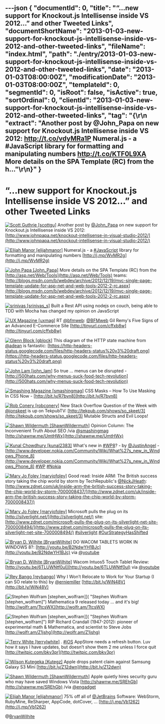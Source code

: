 ---json
{
  "documentId": 0,
  "title": "“…new support for Knockout.js Intellisense inside VS 2012…” and other Tweeted Links",
  "documentShortName": "2013-01-03-new-support-for-knockout-js-intellisense-inside-vs-2012-and-other-tweeted-links",
  "fileName": "index.html",
  "path": "./entry/2013-01-03-new-support-for-knockout-js-intellisense-inside-vs-2012-and-other-tweeted-links",
  "date": "2013-01-03T08:00:00Z",
  "modificationDate": "2013-01-03T08:00:00Z",
  "templateId": 0,
  "segmentId": 0,
  "isRoot": false,
  "isActive": true,
  "sortOrdinal": 0,
  "clientId": "2013-01-03-new-support-for-knockout-js-intellisense-inside-vs-2012-and-other-tweeted-links",
  "tag": "{\r\n  \"extract\": \"Another post by @John_Papa on new support for Knockout.js Intellisense inside VS 2012: <http://t.co/vdyMRa1P>  Numeral.js - a #JavaScript library for formatting and manipulating numbers <http://t.co/KTF0L9XA>  More details on the SPA Template (RC) from the h...\"\r\n}"
}
---

# “…new support for Knockout.js Intellisense inside VS 2012…” and other Tweeted Links

[<img alt="Scott Guthrie [scottgu]" src="https://songhay.blob.core.windows.net/shared-social-twitter/scottgu.jpg">](http://weblogs.asp.net/scottgu "Scott Guthrie [scottgu]") <span>Another post by [@John_Papa](http://twitter.com/John_Papa) on new support for Knockout.js Intellisense inside VS 2012: [http://www.johnpapa.net/knockout-intellisense-in-visual-studio-2012/](http://www.johnpapa.net/knockout-intellisense-in-visual-studio-2012/)</span>

[<img alt="Elijah Manor [elijahmanor]" src="https://songhay.blob.core.windows.net/shared-social-twitter/elijahmanor.jpeg">](http://elijahmanor.com "Elijah Manor [elijahmanor]") <span>Numeral.js - a [#JavaScript](http://search.twitter.com/search?q=%23JavaScript) library for formatting and manipulating numbers [http://j.mp/WvMR2g](http://j.mp/WvMR2g)</span>

[<img alt="John Papa [John_Papa]" src="https://songhay.blob.core.windows.net/shared-social-twitter/John_Papa.png">](http://johnpapa.net "John Papa [John_Papa]") <span>More details on the SPA Template (RC) from the [http://asp.net/Web/Tools](http://asp.net/Web/Tools) teams: [http://blogs.msdn.com/b/webdev/archive/2012/12/19/mvc-single-page-template-update-for-asp-net-and-web-tools-2012-2-rc.aspx](http://blogs.msdn.com/b/webdev/archive/2012/12/19/mvc-single-page-template-update-for-asp-net-and-web-tools-2012-2-rc.aspx)</span>

[<img alt="srinivas [srinivas_s]" src="https://songhay.blob.core.windows.net/shared-social-twitter/srinivas_s.png">](http://www.agiledrivendevelopment.net "srinivas [srinivas_s]") <span>Built a Rest API using nodejs on couch, being able to TDD with Mocha has changed my opinion on JavaScript</span>

[<img alt="UX Magazine [uxmag]" src="https://songhay.blob.core.windows.net/shared-social-twitter/uxmag.png">](http://uxmag.com "UX Magazine [uxmag]") <span>RT [@bfmweb](http://twitter.com/bfmweb): [@BFMweb](http://twitter.com/BFMweb) Gil Remy's Five Signs of an Advanced E-Commerce Site [http://tinyurl.com/cffxb8w](http://tinyurl.com/cffxb8w)</span>

[<img alt="Glenn Block [gblock]" src="https://songhay.blob.core.windows.net/shared-social-twitter/gblock.jpeg">](http://blogs.msdn.com/gblock "Glenn Block [gblock]") <span>This diagram of the HTTP state machine from [@adean](http://twitter.com/adean) is fantastic: [https://http-headers-status.googlecode.com/files/http-headers-status%20v3%20draft.png](https://http-headers-status.googlecode.com/files/http-headers-status%20v3%20draft.png)</span>

[<img alt="John Lam [john_lam]" src="https://songhay.blob.core.windows.net/shared-social-twitter/john_lam.jpg">](http://about.me/jlam "John Lam [john_lam]") <span>So true ... menus can be disrupted - [http://500hats.com/why-menus-suck-food-tech-revolution](http://500hats.com/why-menus-suck-food-tech-revolution)</span>

[<img alt="Smashing Magazine [smashingmag]" src="https://songhay.blob.core.windows.net/shared-social-twitter/smashingmag.png">](http://www.smashingmagazine.com "Smashing Magazine [smashingmag]") <span>CSS Masks – How To Use Masking In CSS Now - [http://bit.ly/R7bvn8](http://bit.ly/R7bvn8)</span>

[<img alt="Rob Conery [robconery]" src="https://songhay.blob.core.windows.net/shared-social-twitter/robconery.jpeg">](http://wekeroad.com "Rob Conery [robconery]") <span>New Stack Overflow Question of the Week with [@jonskeet](http://twitter.com/jonskeet) is up on TekpubTV: [http://tekpub.com/shows/so_skeet/3](http://tekpub.com/shows/so_skeet/3) Mutable Structs and Evil Loops!</span>

[<img alt="Shawn Wildermuth [ShawnWildermuth]" src="https://songhay.blob.core.windows.net/shared-social-twitter/ShawnWildermuth.jpeg">](http://wildermuth.com "Shawn Wildermuth [ShawnWildermuth]") <span>Opinion Column: The Inconvenient Truth About SEO /via [@smashingmag](http://twitter.com/smashingmag) [http://shawnw.me/UmtHWx](http://shawnw.me/UmtHWx)</span>

[<img alt="Kunal Chowdhury [kunal2383]" src="https://songhay.blob.core.windows.net/shared-social-twitter/kunal2383.jpeg">](http://www.kunal-chowdhury.com "Kunal Chowdhury [kunal2383]") <span>What's new in [#WP8](http://search.twitter.com/search?q=%23WP8)? - by [@JustinAngel](http://twitter.com/JustinAngel) - [http://www.developer.nokia.com/Community/Wiki/What%27s_new_in_Windows_Phone_8](http://www.developer.nokia.com/Community/Wiki/What%27s_new_in_Windows_Phone_8) [#WP](http://search.twitter.com/search?q=%23WP) [#Nokia](http://search.twitter.com/search?q=%23Nokia)</span>

[<img alt="Mary Jo Foley [maryjofoley]" src="https://songhay.blob.core.windows.net/shared-social-twitter/maryjofoley.png">](http://blogs.zdnet.com/microsoft "Mary Jo Foley [maryjofoley]") <span>Good read: Inside ARM: The British success story taking the chip world by storm by TechRepublic's [@NickJHeath](http://twitter.com/NickJHeath): [http://www.zdnet.com/uk/inside-arm-the-british-success-story-taking-the-chip-world-by-storm-7000008437/](http://www.zdnet.com/uk/inside-arm-the-british-success-story-taking-the-chip-world-by-storm-7000008437/)</span>

[<img alt="Mary Jo Foley [maryjofoley]" src="https://songhay.blob.core.windows.net/shared-social-twitter/maryjofoley.png">](http://blogs.zdnet.com/microsoft "Mary Jo Foley [maryjofoley]") <span>Microsoft pulls the plug on its [http://silverlight.net/](http://silverlight.net/) site: [http://www.zdnet.com/microsoft-pulls-the-plug-on-its-silverlight-net-site-7000008494/](http://www.zdnet.com/microsoft-pulls-the-plug-on-its-silverlight-net-site-7000008494/) [#silverlight](http://search.twitter.com/search?q=%23silverlight) [#OurStrategyHasShifted](http://search.twitter.com/search?q=%23OurStrategyHasShifted)</span>

[<img alt="Bryan D. Wilhite [BryanWilhite]" src="https://songhay.blob.core.windows.net/shared-social-twitter/BryanWilhite.jpeg">](http://songhayblog.azurewebsites.net/ "Bryan D. Wilhite [BryanWilhite]") <span>DO WACOM TABLETS WORK IN WINDOWS 8?: [http://youtu.be/B2NdwYH1BJc](http://youtu.be/B2NdwYH1BJc) via [@youtube](http://twitter.com/youtube)</span>

[<img alt="Bryan D. Wilhite [BryanWilhite]" src="https://songhay.blob.core.windows.net/shared-social-twitter/BryanWilhite.jpeg">](http://songhayblog.azurewebsites.net/ "Bryan D. Wilhite [BryanWilhite]") <span>Wacom Intuos5 Touch Tablet Review: [http://youtu.be/6TLUWNtf0uI](http://youtu.be/6TLUWNtf0uI) via [@youtube](http://twitter.com/youtube)</span>

[<img alt="Rey Bango [reybango]" src="https://songhay.blob.core.windows.net/shared-social-twitter/reybango.jpeg">](http://blog.reybango.com "Rey Bango [reybango]") <span>Why I Won’t Relocate to Work for Your Startup (I can SO relate to this) by [@erniemiller](http://twitter.com/erniemiller) [http://bit.ly/WiN48V](http://bit.ly/WiN48V)</span>

[<img alt="Stephen Wolfram [stephen_wolfram]" src="https://songhay.blob.core.windows.net/shared-social-twitter/stephen_wolfram.png">]( "Stephen Wolfram [stephen_wolfram]") <span>Mathematica 9 released today ... and it's big! [http://wolfr.am/TtcsWX](http://wolfr.am/TtcsWX)</span>

[<img alt="Stephen Wolfram [stephen_wolfram]" src="https://songhay.blob.core.windows.net/shared-social-twitter/stephen_wolfram.png">]( "Stephen Wolfram [stephen_wolfram]") <span>RIP Richard Crandall (1947-2012): pioneer of experimental math & Mathematica, and scientist to Steve Jobs [http://wolfr.am/Z1jshg](http://wolfr.am/Z1jshg)</span>

[<img alt="Terry White [terrylwhite]" src="https://songhay.blob.core.windows.net/shared-social-twitter/terrylwhite.jpeg">](http://terrywhite.com "Terry White [terrylwhite]") <span>. [#iOS](http://search.twitter.com/search?q=%23iOS) AppStore needs a refresh button. Luv how it says I have updates, but doesn’t show them 2 me unless I force quit [http://twitpic.com/bkv3pr](http://twitpic.com/bkv3pr)</span>

[<img alt="Wilson Kutegeka [Kutegz]" src="https://songhay.blob.core.windows.net/shared-social-twitter/Kutegz.jpeg">](http://www.clinicmaster.net "Wilson Kutegeka [Kutegz]") <span>Apple drops patent claim against Samsung Galaxy S3 Mini [http://bit.ly/Z12dwn](http://bit.ly/Z12dwn)</span>

[<img alt="Shawn Wildermuth [ShawnWildermuth]" src="https://songhay.blob.core.windows.net/shared-social-twitter/ShawnWildermuth.jpeg">](http://wildermuth.com "Shawn Wildermuth [ShawnWildermuth]") <span>Apple quietly hires security guru who may have saved Windows Vista [http://shawnw.me/SREhGb](http://shawnw.me/SREhGb) /via [@engadget](http://twitter.com/engadget)</span>

[<img alt="Elijah Manor [elijahmanor]" src="https://songhay.blob.core.windows.net/shared-social-twitter/elijahmanor.jpeg">](http://elijahmanor.com "Elijah Manor [elijahmanor]") <span>75% off all of [@JetBrains](http://twitter.com/JetBrains) Software: WebStorm, RubyMine, ReSharper, AppCode, dotCover, ... [http://j.mp/Vb1262](http://j.mp/Vb1262)</span>

@[BryanWilhite](https://twitter.com/BryanWilhite)

